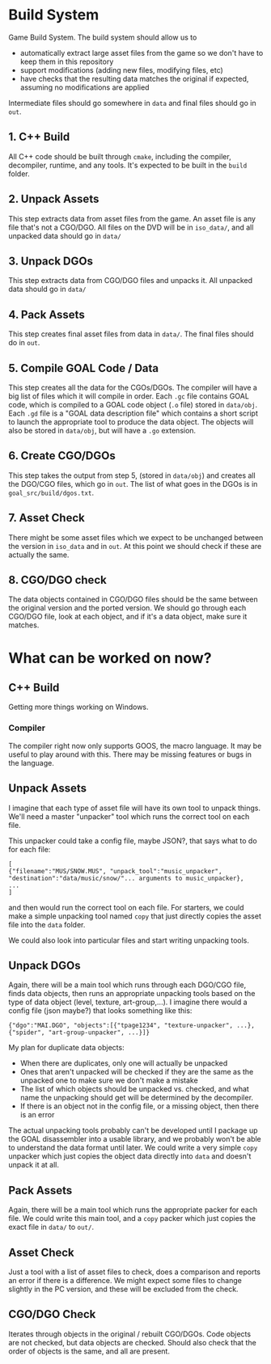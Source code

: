 # Build System
Game Build System. The build system should allow us to
- automatically extract large asset files from the game so we don't have to keep them in this repository
- support modifications (adding new files, modifying files, etc)
- have checks that the resulting data matches the original if expected, assuming no modifications are applied

Intermediate files should go somewhere in `data` and final files should go in `out`. 

## 1. C++ Build
All C++ code should be built through `cmake`, including the compiler, decompiler, runtime, and any tools. It's expected to be built in the `build` folder.

## 2. Unpack Assets
This step extracts data from asset files from the game. An asset file is any file that's not a CGO/DGO. All files on the DVD will be in `iso_data/`, and all unpacked data should go in `data/`

## 3. Unpack DGOs
This step extracts data from CGO/DGO files and unpacks it. All unpacked data should go in `data/`

## 4. Pack Assets
This step creates final asset files from data in `data/`.  The final files should do in `out`.

## 5. Compile GOAL Code / Data
This step creates all the data for the CGOs/DGOs.  The compiler will have a big list of files which it will compile in order.  Each `.gc` file contains GOAL code, which is compiled to a GOAL code object (`.o` file) stored in `data/obj`.  Each `.gd` file is a "GOAL data description file" which contains a short script to launch the appropriate tool to produce the data object. The objects will also be stored in `data/obj`, but will have a `.go` extension.

## 6. Create CGO/DGOs
This step takes the output from step 5, (stored in `data/obj`) and creates all the DGO/CGO files, which go in `out`.  The list of what goes in the DGOs is in `goal_src/build/dgos.txt`.

## 7. Asset Check
There might be some asset files which we expect to be unchanged between the version in `iso_data` and in `out`. At this point we should check if these are actually the same.

## 8. CGO/DGO check
The data objects contained in CGO/DGO files should be the same between the original version and the ported version. We should go through each CGO/DGO file, look at each object, and if it's a data object, make sure it matches. 


# What can be worked on now?
## C++ Build
Getting more things working on Windows.

### Compiler
The compiler right now only supports GOOS, the macro language. It may be useful to play around with this. There may be missing features or bugs in the language.


## Unpack Assets
I imagine that each type of asset file will have its own tool to unpack things.  We'll need a master "unpacker" tool which runs the correct tool on each file.  

This unpacker could take a config file, maybe JSON?, that says what to do for each file:
```
[
{"filename":"MUS/SNOW.MUS", "unpack_tool":"music_unpacker", "destination":"data/music/snow/"... arguments to music_unpacker},
...
]
```
and then would run the correct tool on each file.  For starters, we could make a simple unpacking tool named `copy` that just directly copies the asset file into the `data` folder.

We could also look into particular files and start writing unpacking tools. 

## Unpack DGOs
Again, there will be a main tool which runs through each DGO/CGO file, finds data objects, then runs an appropriate unpacking tools based on the type of data object (level, texture, art-group,...).  I imagine there would a config file (json maybe?) that looks something like this:
```
{"dgo":"MAI.DGO", "objects":[{"tpage1234", "texture-unpacker", ...}, {"spider", "art-group-unpacker", ...}]}
```

My plan for duplicate data objects:
- When there are duplicates, only one will actually be unpacked
- Ones that aren't unpacked will be checked if they are the same as the unpacked one to make sure we don't make a mistake
- The list of which objects should be unpacked vs. checked, and what name the unpacking should get will be determined by the decompiler.
- If there is an object not in the config file, or a missing object, then there is an error

The actual unpacking tools probably can't be developed until I package up the GOAL disassembler into a usable library, and we probably won't be able to understand the data format until later.  We could write a very simple `copy` unpacker which just copies the object data directly into `data` and doesn't unpack it at all.

## Pack Assets
Again, there will be a main tool which runs the appropriate packer for each file.  We could write this main tool, and a `copy` packer which just copies the exact file in `data/` to `out/`.

## Asset Check
Just a tool with a list of asset files to check, does a comparison and reports an error if there is a difference.  We might expect some files to change slightly in the PC version, and these will be excluded from the check.

## CGO/DGO Check
Iterates through objects in the original / rebuilt CGO/DGOs. Code objects are not checked, but data objects are checked.  Should also check that the order of objects is the same, and all are present.
